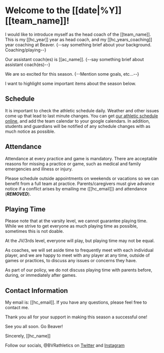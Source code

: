 # Welcome to the [[date|%Y]] [[team_name]]!

I would like to introduce myself as the head coach of the [[team_name]]. This is my [[hc_year]] year as head coach, and my [[hc_years_coaching]] year coaching at Beaver. {--say something brief about your background. Coaching/playing--}

Our assistant coach(es) is [[ac_name]]. {--say something brief about assistant coach(es)--}

We are so excited for this season. {--Mention some goals, etc...--}

I want to highlight some important items about the season below. 

## Schedule

It is important to check the athletic schedule daily. Weather and other issues come up that lead to last minute changes. You can get [our athletic schedule online](https://athletics.bcdschool.org/teams-schedules/ultimate-frisbee), and add the team calendar to your google calendars. In addition, students and guardians will be notified of any schedule changes with as much notice as possible.

## Attendance

Attendance at every practice and game is mandatory. There are acceptable reasons for missing a practice or game, such as medical and family emergencies and illness or injury.

Please schedule outside appointments on weekends or vacations so we can benefit from a full team at practice.  Parents/caregivers must give advance notice if a conflict arises by emailing me ([[hc_email]]) and attendance (***REMOVED***).

## Playing Time

Please note that at the varsity level, we cannot guarantee playing time. While we strive to get everyone as much playing time as possible, sometimes this is not doable. 

At the JV/3rds  level, everyone will play, but playing time may not be equal.

As coaches, we will set aside time to frequently meet with each individual player, and we are happy to meet with any player at any time, outside of games or practices, to discuss any issues or concerns they have. 

As part of our policy, we do not discuss playing time with parents before, during, or immediately after games. 

## Contact Information

My email is: [[hc_email]]. If you have any questions, please feel free to contact me.

Thank you all for your support in making this season a successful one!

See you all soon. Go Beaver!

Sincerely,
[[hc_name]]

Follow our socials, @BVRathletics on [Twitter](https://twitter.com/BVRathletics) and [Instagram](https://www.instagram.com/BVRathletics/) 